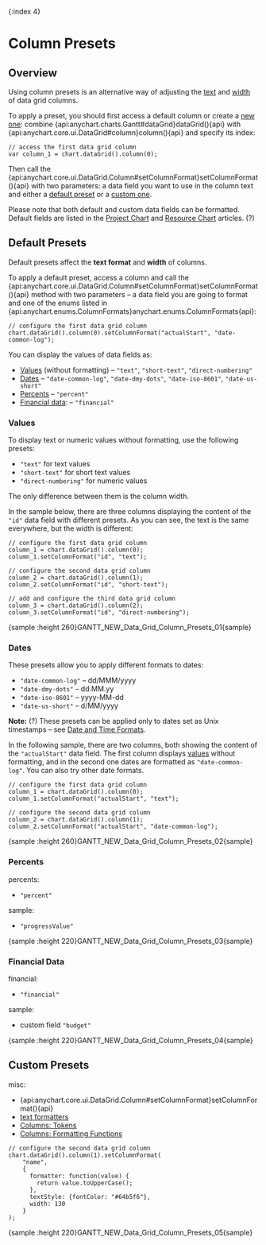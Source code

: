 {:index 4}
# Column Presets

## Overview

Using column presets is an alternative way of adjusting the [text](Columns#text_\(labels\)) and [width](Columns#width) of data grid columns.

To apply a preset, you should first access a default column or create a [new one](Columns#custom_columns): combine {api:anychart.charts.Gantt#dataGrid}dataGrid(){api} with {api:anychart.core.ui.DataGrid#column}column(){api} and specify its index:

```
// access the first data grid column
var column_1 = chart.dataGrid().column(0);
```

Then call the {api:anychart.core.ui.DataGrid.Column#setColumnFormat}setColumnFormat(){api} with two parameters: a data field you want to use in the column text and either a [default preset](#default_presets) or a [custom one](#custom_presets).

Please note that both default and custom data fields can be formatted. Default fields are listed in the [Project Chart](../Project_Chart#data_fields) and [Resource Chart](../Resource_Chart#data_fields) articles. (?)

## Default Presets

Default presets affect the **text format** and **width** of columns.

To apply a default preset, access a column and call the {api:anychart.core.ui.DataGrid.Column#setColumnFormat}setColumnFormat(){api} method with two parameters – a data field you are going to format and one of the enums listed in {api:anychart.enums.ColumnFormats}anychart.enums.ColumnFormats{api}:

```
// configure the first data grid column
chart.dataGrid().column(0).setColumnFormat("actualStart", "date-common-log");
```

You can display the values of data fields as:

* [Values](#values) (without formatting) – `"text"`, `"short-text"`, `"direct-numbering"`
* [Dates](#dates) – `"date-common-log"`, `"date-dmy-dots"`, `"date-iso-8601"`, `"date-us-short"`
* [Percents](#percents) – `"percent"`
* [Financial data](#financial_data): – `"financial"`

### Values

To display text or numeric values without formatting, use the following presets:

* `"text"` for text values
* `"short-text"` for short text values
* `"direct-numbering"` for numeric values

The only difference between them is the column width.

In the sample below, there are three columns displaying the content of the `"id"` data field with different presets.  As you can see, the text is the same everywhere, but the width is different:

```
// configure the first data grid column
column_1 = chart.dataGrid().column(0);
column_1.setColumnFormat("id", "text");

// configure the second data grid column
column_2 = chart.dataGrid().column(1);
column_2.setColumnFormat("id", "short-text");

// add and configure the third data grid column
column_3 = chart.dataGrid().column(2);
column_3.setColumnFormat("id", "direct-numbering");
```

{sample :height 260}GANTT\_NEW\_Data\_Grid\_Column\_Presets\_01{sample}

### Dates

These presets allow you to apply different formats to dates:

* `"date-common-log"` – dd/MMM/yyyy
* `"date-dmy-dots"` – dd.MM.yy
* `"date-iso-8601"` – yyyy-MM-dd
* `"date-us-short"` – d/MM/yyyy

**Note:** (?) These presets can be applied only to dates set as Unix timestamps – see [Date and Time Formats](../Date_and_Time_Formats).

In the following sample, there are two columns, both showing the content of the `"actualStart"` data field. The first column displays [values](#values) without formatting, and in the second one dates are formatted as `"date-common-log"`. You can also try other date formats.

```
// configure the first data grid column
column_1 = chart.dataGrid().column(0);
column_1.setColumnFormat("actualStart", "text");

// configure the second data grid column
column_2 = chart.dataGrid().column(1);
column_2.setColumnFormat("actualStart", "date-common-log");
```

{sample :height 260}GANTT\_NEW\_Data\_Grid\_Column\_Presets\_02{sample}

### Percents

percents:

* `"percent"`

sample:

* `"progressValue"`

{sample :height 220}GANTT\_NEW\_Data\_Grid\_Column\_Presets\_03{sample}

### Financial Data

financial:

* `"financial"`

sample:

* custom field `"budget"`


{sample :height 220}GANTT\_NEW\_Data\_Grid\_Column\_Presets\_04{sample}

## Custom Presets

misc:

* {api:anychart.core.ui.DataGrid.Column#setColumnFormat}setColumnFormat(){api}
* [text formatters](../../Common_Settings/Text_Formatters)
* [Columns: Tokens](Columns#tokens)
* [Columns: Formatting Functions](Columns#formatting_functions)


```
// configure the second data grid column
chart.dataGrid().column(1).setColumnFormat(
    "name",
    {
      formatter: function(value) {
        return value.toUpperCase();
      },
      textStyle: {fontColor: "#64b5f6"},
      width: 130
    }
);
```

{sample :height 220}GANTT\_NEW\_Data\_Grid\_Column\_Presets\_05{sample}
